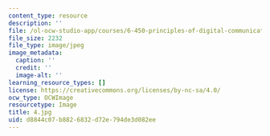 ```yaml
---
content_type: resource
description: ''
file: /ol-ocw-studio-app/courses/6-450-principles-of-digital-communications-i-fall-2006/d8844c07b8826832d72e794de3d082ee_4.jpg
file_size: 2232
file_type: image/jpeg
image_metadata:
  caption: ''
  credit: ''
  image-alt: ''
learning_resource_types: []
license: https://creativecommons.org/licenses/by-nc-sa/4.0/
ocw_type: OCWImage
resourcetype: Image
title: 4.jpg
uid: d8844c07-b882-6832-d72e-794de3d082ee
---
```

